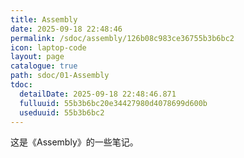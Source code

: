```yaml
---
title: Assembly
date: 2025-09-18 22:48:46
permalink: /sdoc/assembly/126b08c983ce36755b3b6bc2
icon: laptop-code
layout: page
catalogue: true
path: sdoc/01-Assembly
tdoc:
  detailDate: 2025-09-18 22:48:46.871
  fulluuid: 55b3b6bc20e34427980d4078699d600b
  useduuid: 55b3b6bc2
---
```


这是《Assembly》的一些笔记。
